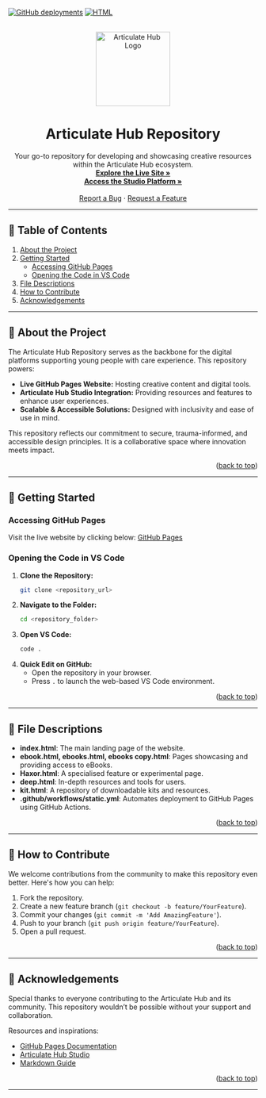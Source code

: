 <!-- PROJECT SHIELDS -->
[![GitHub deployments](https://img.shields.io/github/deployments/JasonArticulate/Repository/github-pages?style=for-the-badge)](https://github.articulatehub.com/)
[![HTML][html-shield]][html-url]

<!-- PROJECT LOGO -->
<br />
<div align="center">
  <a href="https://studio.articulatehub.com/">
    <img src="https://lwfiles.mycourse.app/655b35fbfdce42739eabd7cf-public/e7bb21dceaac753035eba14d6abfd207.png" alt="Articulate Hub Logo" width="150" height="150">
  </a>
  <h1 align="center">Articulate Hub Repository</h1>

  <p align="center">
    Your go-to repository for developing and showcasing creative resources within the Articulate Hub ecosystem.
    <br />
    <a href="https://github.articulatehub.com/"><strong>Explore the Live Site »</strong></a>
    <br />
    <a href="https://studio.articulatehub.com/"><strong>Access the Studio Platform »</strong></a>
    <br />
    <br />
    <a href="https://github.com/JasonArticulate/Repository/issues">Report a Bug</a>
    ·
    <a href="https://github.com/JasonArticulate/Repository/issues">Request a Feature</a>
  </p>
</div>

---

## 📖 Table of Contents

1. [About the Project](#about-the-project)
2. [Getting Started](#getting-started)
   - [Accessing GitHub Pages](#accessing-github-pages)
   - [Opening the Code in VS Code](#opening-the-code-in-vs-code)
3. [File Descriptions](#file-descriptions)
4. [How to Contribute](#how-to-contribute)
5. [Acknowledgements](#acknowledgements)

---

## 🌟 About the Project

The Articulate Hub Repository serves as the backbone for the digital platforms supporting young people with care experience. This repository powers:

- **Live GitHub Pages Website:** Hosting creative content and digital tools.
- **Articulate Hub Studio Integration:** Providing resources and features to enhance user experiences.
- **Scalable & Accessible Solutions:** Designed with inclusivity and ease of use in mind.

This repository reflects our commitment to secure, trauma-informed, and accessible design principles. It is a collaborative space where innovation meets impact.

<p align="right">(<a href="#readme-top">back to top</a>)</p>

---

## 🚀 Getting Started

### Accessing GitHub Pages

Visit the live website by clicking below:
[GitHub Pages](https://github.articulatehub.com/)

### Opening the Code in VS Code

1. **Clone the Repository:**
   ```bash
   git clone <repository_url>
   ```
2. **Navigate to the Folder:**
   ```bash
   cd <repository_folder>
   ```
3. **Open VS Code:**
   ```bash
   code .
   ```
4. **Quick Edit on GitHub:**
   - Open the repository in your browser.
   - Press `.` to launch the web-based VS Code environment.

<p align="right">(<a href="#readme-top">back to top</a>)</p>

---

## 📂 File Descriptions

- **index.html**: The main landing page of the website.
- **ebook.html, ebooks.html, ebooks copy.html**: Pages showcasing and providing access to eBooks.
- **Haxor.html**: A specialised feature or experimental page.
- **deep.html**: In-depth resources and tools for users.
- **kit.html**: A repository of downloadable kits and resources.
- **.github/workflows/static.yml**: Automates deployment to GitHub Pages using GitHub Actions.

<p align="right">(<a href="#readme-top">back to top</a>)</p>

---

## 🤝 How to Contribute

We welcome contributions from the community to make this repository even better. Here's how you can help:

1. Fork the repository.
2. Create a new feature branch (`git checkout -b feature/YourFeature`).
3. Commit your changes (`git commit -m 'Add AmazingFeature'`).
4. Push to your branch (`git push origin feature/YourFeature`).
5. Open a pull request.

<p align="right">(<a href="#readme-top">back to top</a>)</p>

---

## 🙏 Acknowledgements

Special thanks to everyone contributing to the Articulate Hub and its community. This repository wouldn’t be possible without your support and collaboration.

Resources and inspirations:

- [GitHub Pages Documentation](https://pages.github.com/)
- [Articulate Hub Studio](https://studio.articulatehub.com/)
- [Markdown Guide](https://www.markdownguide.org/)

<p align="right">(<a href="#readme-top">back to top</a>)</p>

---

<!-- MARKDOWN LINKS & IMAGES -->
[html-shield]: https://img.shields.io/badge/HTML-100%25-orange?style=for-the-badge
[html-url]: https://developer.mozilla.org/en-US/docs/Web/HTML
